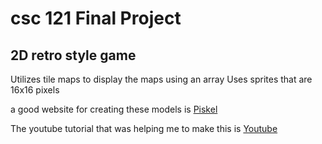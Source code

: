 # csc 121 Final Project
2D retro style game 
-------
Utilizes tile maps to display the maps using an array
Uses sprites that are 16x16 pixels

a good website for creating these models is [Piskel]( https://www.piskelapp.com/p/create/sprite)

The youtube tutorial that was helping me to make this is [Youtube ](https://www.youtube.com/watch?v=om59cwR7psI)

